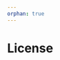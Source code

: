 ```yaml
---
orphan: true
---
```


# License

```{include} ../LICENSE

```
                                                                                                                                                                                                                                                                                                                                                                                               